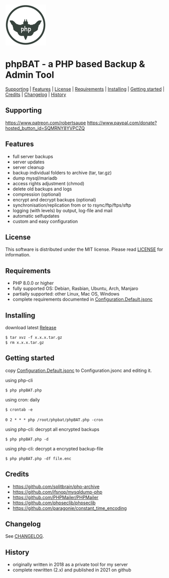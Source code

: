 ![phpBAT](https://raw.githubusercontent.com/robertsaupe/phpbat/master/.github/phpbat_mini.png)

# phpBAT - a PHP based Backup &amp; Admin Tool

[Supporting](https://github.com/robertsaupe/phpbat#supporting) |
[Features](https://github.com/robertsaupe/phpbat#features) |
[License](https://github.com/robertsaupe/phpbat#license) |
[Requirements](https://github.com/robertsaupe/phpbat#requirements) |
[Installing](https://github.com/robertsaupe/phpbat#installing) |
[Getting started](https://github.com/robertsaupe/phpbat#getting-started) |
[Credits](https://github.com/robertsaupe/phpbat#credits) |
[Changelog](https://github.com/robertsaupe/phpbat#changelog) |
[History](https://github.com/robertsaupe/phpbat#history)

## Supporting
https://www.patreon.com/robertsaupe
https://www.paypal.com/donate?hosted_button_id=SQMRNY8YVPCZQ

## Features
- full server backups
- server updates
- server cleanup
- backup individual folders to archive (tar, tar.gz)
- dump mysql/mariadb
- access rights adjustment (chmod)
- delete old backups and logs
- compression (optional)
- encrypt and decrypt backups (optional)
- synchronisation/replication from or to rsync/ftp/ftps/sftp
- logging (with levels) by output, log-file and mail
- automatic selfupdates
- custom and easy configuration

## License
This software is distributed under the MIT license. Please read [LICENSE](LICENSE) for information.

## Requirements
- PHP 8.0.0 or higher
- fully supported OS: Debian, Rasbian, Ubuntu, Arch, Manjaro
- partially supported: other Linux, Mac OS, Windows
- complete requirements documented in [Configuration.Default.jsonc](Configuration.Default.jsonc)

## Installing
download latest [Release](https://github.com/robertsaupe/phpbat/releases)
```
$ tar xvz -f x.x.x.tar.gz
$ rm x.x.x.tar.gz
```

## Getting started
copy [Configuration.Default.jsonc](Configuration.Default.jsonc) to Configuration.jsonc and editing it.

using php-cli
```
$ php phpBAT.php
```

using cron: daily
```
$ crontab -e

0 2 * * * php /root/phpbat/phpBAT.php -cron
```

using php-cli: decrypt all encrypted backups
```
$ php phpBAT.php -d
```

using php-cli: decrypt a encrypted backup-file
```
$ php phpBAT.php -df file.enc
```

## Credits
- https://github.com/splitbrain/php-archive
- https://github.com/ifsnop/mysqldump-php
- https://github.com/PHPMailer/PHPMailer
- https://github.com/phpseclib/phpseclib
- https://github.com/paragonie/constant_time_encoding

## Changelog
See [CHANGELOG](CHANGELOG.md).

## History
- originally written in 2018 as a private tool for my server
- complete rewritten (2.x) and published in 2021 on github
